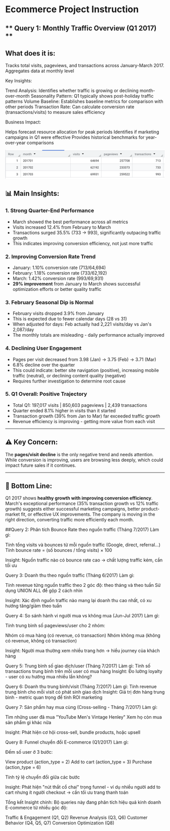 # Ecommerce Project Instruction

## ** Query 1: Monthly Traffic Overview (Q1 2017) **

## What does it is: ## 
Tracks total visits, pageviews, and transactions across January-March 2017. Aggregates data at monthly level

Key Insights:

Trend Analysis: Identifies whether traffic is growing or declining month-over-month
Seasonality Pattern: Q1 typically shows post-holiday traffic patterns
Volume Baseline: Establishes baseline metrics for comparison with other periods
Transaction Rate: Can calculate conversion rate (transactions/visits) to measure sales efficiency


Business Impact:

Helps forecast resource allocation for peak periods
Identifies if marketing campaigns in Q1 were effective
Provides historical benchmarks for year-over-year comparisons

![result](https://github.com/PThao2931/Explore-Ecommerce-Dataset/blob/main/query1.png)


## **📊 Main Insights:**

### **1. Strong Quarter-End Performance**
- March showed the best performance across all metrics
- Visits increased 12.4% from February to March
- Transactions surged 35.5% (733 → 993), significantly outpacing traffic growth
- This indicates improving conversion efficiency, not just more traffic

### **2. Improving Conversion Rate Trend**
- January: 1.10% conversion rate (713/64,694)
- February: 1.18% conversion rate (733/62,192) 
- March: 1.42% conversion rate (993/69,931)
- **29% improvement** from January to March shows successful optimization efforts or better quality traffic

### **3. February Seasonal Dip is Normal**
- February visits dropped 3.9% from January
- This is expected due to fewer calendar days (28 vs 31)
- When adjusted for days: Feb actually had 2,221 visits/day vs Jan's 2,087/day
- The monthly totals are misleading - daily performance actually improved

### **4. Declining User Engagement**
- Pages per visit decreased from 3.98 (Jan) → 3.75 (Feb) → 3.71 (Mar)
- 6.8% decline over the quarter
- This could indicate: better site navigation (positive), increasing mobile traffic (neutral), or declining content quality (negative)
- Requires further investigation to determine root cause

### **5. Q1 Overall: Positive Trajectory**
- Total Q1: 197,017 visits | 850,603 pageviews | 2,439 transactions
- Quarter ended 8.1% higher in visits than it started
- Transaction growth (39% from Jan to Mar) far exceeded traffic growth
- Revenue efficiency is improving - getting more value from each visit

---

## **⚠️ Key Concern:**

The **pages/visit decline** is the only negative trend and needs attention. While conversion is improving, users are browsing less deeply, which could impact future sales if it continues.

---

## **🎯 Bottom Line:**

Q1 2017 shows **healthy growth with improving conversion efficiency**. March's exceptional performance (35% transaction growth vs 12% traffic growth) suggests either successful marketing campaigns, better product-market fit, or effective UX improvements. The company is moving in the right direction, converting traffic more efficiently each month.

##Query 2: Phân tích Bounce Rate theo nguồn traffic (Tháng 7/2017)
Làm gì:

Tính tổng visits và bounces từ mỗi nguồn traffic (Google, direct, referral...)
Tính bounce rate = (số bounces / tổng visits) × 100

Insight: Nguồn traffic nào có bounce rate cao → chất lượng traffic kém, cần tối ưu

Query 3: Doanh thu theo nguồn traffic (Tháng 6/2017)
Làm gì:

Tính revenue từng nguồn traffic theo 2 góc độ: theo tháng và theo tuần
Sử dụng UNION ALL để gộp 2 cách nhìn

Insight: Xác định nguồn traffic nào mang lại doanh thu cao nhất, có xu hướng tăng/giảm theo tuần

Query 4: So sánh hành vi người mua vs không mua (Jun-Jul 2017)
Làm gì:

Tính trung bình số pageviews/user cho 2 nhóm:

Nhóm có mua hàng (có revenue, có transaction)
Nhóm không mua (không có revenue, không có transaction)



Insight: Người mua thường xem nhiều trang hơn → hiểu journey của khách hàng

Query 5: Trung bình số giao dịch/user (Tháng 7/2017)
Làm gì: Tính số transactions trung bình trên mỗi user có mua hàng
Insight: Đo lường loyalty - user có xu hướng mua nhiều lần không?

Query 6: Doanh thu trung bình/visit (Tháng 7/2017)
Làm gì: Tính revenue trung bình cho mỗi visit có phát sinh giao dịch
Insight: Giá trị đơn hàng trung bình - metric quan trọng để tính ROI marketing

Query 7: Sản phẩm hay mua cùng (Cross-selling - Tháng 7/2017)
Làm gì:

Tìm những user đã mua "YouTube Men's Vintage Henley"
Xem họ còn mua sản phẩm gì khác nữa

Insight: Phát hiện cơ hội cross-sell, bundle products, hoặc upsell

Query 8: Funnel chuyển đổi E-commerce (Q1/2017)
Làm gì:

Đếm số user ở 3 bước:

View product (action_type = 2)
Add to cart (action_type = 3)
Purchase (action_type = 6)


Tính tỷ lệ chuyển đổi giữa các bước

Insight: Phát hiện "nút thắt cổ chai" trong funnel - ví dụ nhiều người add to cart nhưng ít người checkout → cần tối ưu trang thanh toán

Tổng kết Insight chính:
Bộ queries này đang phân tích hiệu quả kinh doanh E-commerce từ nhiều góc độ:

Traffic & Engagement (Q1, Q2)
Revenue Analysis (Q3, Q6)
Customer Behavior (Q4, Q5, Q7)
Conversion Optimization (Q8)
